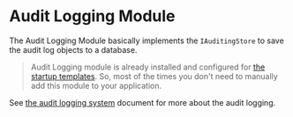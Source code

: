 # Audit Logging Module

The Audit Logging Module basically implements the `IAuditingStore` to save the audit log objects to a database.

> Audit Logging module is already installed and configured for [the startup templates](../Startup-Templates/Index.md). So, most of the times you don't need to manually add this module to your application.

See [the audit logging system](../Audit-Logging.md) document for more about the audit logging.